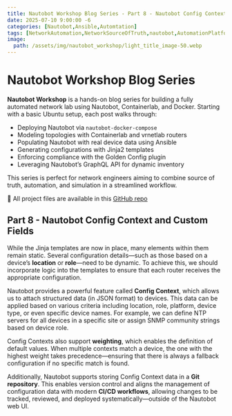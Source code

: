 ```yaml
---
title: Nautobot Workshop Blog Series - Part 8 - Nautobot Config Context and Custom Fields
date: 2025-07-10 9:00:00 -6
categories: [Nautobot,Ansible,Automtation]
tags: [NetworkAutomation,NetworkSourceOfTruth,nautobot,AutomationPlatform,NautobotTutorials]
image:
  path: /assets/img/nautobot_workshop/light_title_image-50.webp
---
```


# Nautobot Workshop Blog Series

**Nautobot Workshop** is a hands-on blog series for building a fully automated network lab using Nautobot, Containerlab, and Docker. Starting with a basic Ubuntu setup, each post walks through:

- Deploying Nautobot via `nautobot-docker-compose`
- Modeling topologies with Containerlab and vrnetlab routers
- Populating Nautobot with real device data using Ansible
- Generating configurations with Jinja2 templates
- Enforcing compliance with the Golden Config plugin
- Leveraging Nautobot’s GraphQL API for dynamic inventory

This series is perfect for network engineers aiming to combine source of truth, automation, and simulation in a streamlined workflow.

🚀 All project files are available in this [GitHub repo](https://github.com/byrn-baker/Nautobot-Workshop)


## Part 8 - Nautobot Config Context and Custom Fields

While the Jinja templates are now in place, many elements within them remain static. Several configuration details—such as those based on a device’s **location** or **role**—need to be dynamic. To achieve this, we should incorporate logic into the templates to ensure that each router receives the appropriate configuration.

Nautobot provides a powerful feature called **Config Context**, which allows us to attach structured data (in JSON format) to devices. This data can be applied based on various criteria including location, role, platform, device type, or even specific device names. For example, we can define NTP servers for all devices in a specific site or assign SNMP community strings based on device role.

Config Contexts also support **weighting**, which enables the definition of default values. When multiple contexts match a device, the one with the highest weight takes precedence—ensuring that there is always a fallback configuration if no specific match is found.

Additionally, Nautobot supports storing Config Context data in a **Git repository**. This enables version control and aligns the management of configuration data with modern **CI/CD workflows**, allowing changes to be tracked, reviewed, and deployed systematically—outside of the Nautobot web UI.

### 